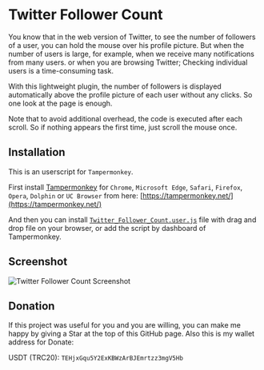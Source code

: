 # Twitter Follower Count
You know that in the web version of Twitter, to see the number of followers of a user, you can hold the mouse over his profile picture. But when the number of users is large, for example, when we receive many notifications from many users. or when you are browsing Twitter; Checking individual users is a time-consuming task.

With this lightweight plugin, the number of followers is displayed automatically above the profile picture of each user without any clicks. So one look at the page is enough.

Note that to avoid additional overhead, the code is executed after each scroll. So if nothing appears the first time, just scroll the mouse once.


## Installation
This is an userscript for `Tampermonkey`.

First install [Tampermonkey](https://tampermonkey.net/) for `Chrome`, `Microsoft Edge`, `Safari`, `Firefox`, `Opera`, `Dolphin` or `UC Browser` from here: [https://tampermonkey.net/](https://tampermonkey.net/)

And then you can install [`Twitter_Follower_Count.user.js`](https://github.com/NabiKAZ/Twitter-Follower-Count/raw/main/Twitter_Follower_Count.user.js) file with drag and drop file on your browser, or add the script by dashboard of Tampermonkey.

## Screenshot
![Twitter Follower Count Screenshot](https://github.com/NabiKAZ/Twitter-Follower-Count/assets/246721/e1ba50c2-f4df-4326-9656-7a5c50edabe6)

## Donation
If this project was useful for you and you are willing, you can make me happy by giving a Star at the top of this GitHub page. Also this is my wallet address for Donate:

USDT (TRC20): `TEHjxGqu5Y2ExKBWzArBJEmrtzz3mgV5Hb`
